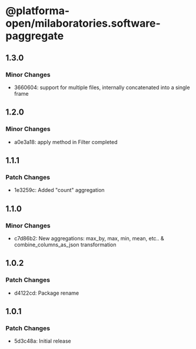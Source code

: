 # @platforma-open/milaboratories.software-paggregate

## 1.3.0

### Minor Changes

- 3660604: support for multiple files, internally concatenated into a single frame

## 1.2.0

### Minor Changes

- a0e3a18: apply method in Filter completed

## 1.1.1

### Patch Changes

- 1e3259c: Added "count" aggregation

## 1.1.0

### Minor Changes

- c7d86b2: New aggregations: max_by, max, min, mean, etc.. & combine_columns_as_json transformation

## 1.0.2

### Patch Changes

- d4122cd: Package rename

## 1.0.1

### Patch Changes

- 5d3c48a: Initial release
